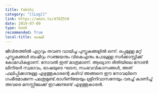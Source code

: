 ```yaml
---
title: Yakshi
category: "[[Log]]"
link: https://amzn.to/47OZ5t0
date: 2019-07-09
type: book
recommended: True
local-title: യക്ഷി
---
```

ജീവിതത്തിൽ എറ്റവും തവണ വായിച്ച പുസ്തകങ്ങളിൽ ഒന്ന്. ഒപ്പമുള്ള മറ്റ് പുസ്തകങ്ങൾ ബഷീറും സഞ്ജയനും വികെഎനും പോലുള്ള സർക്കാസ്റ്റിക്ക് കോമഡികളാണ്. നോവൽ ഇത് മാത്രമാണ്. ആഖ്യാന രീതിയിലെ നോൺ ലീനിയർ സ്വഭാവം, ഭാഷയുടെ ഘടന, സംഭവവികാസങ്ങൾ, അത് ഫലിപ്പിക്കാനുള്ള എഴുത്തുകാരന്റെ കഴിവ് അങ്ങനെ ഈ നോവലിനെ ഗംഭീരമാക്കുന്ന പലതുമുണ്ട്.രാഗിണിയേയും ശ്രീനിവാസനേയും വരച്ച് കാണിച്ച് അവരെ മനസ്സിലേക്ക് ഇറക്കുന്നുണ്ട് എഴുത്തുകാരൻ.